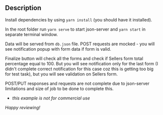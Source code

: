 ## Description

Install dependencies by using `yarn install` (you should have it installed). 

In the root folder run `yarn serve` to start json-server and `yarn start` in separate terminal window.

Data will be served from `db.json` file. POST requests are mocked - you will see notification popup with form data if form is valid.

Finalize button will check all the forms and check if Sellers form total percentage equal to 100. But you will see notification only for the last form (I didn't complete correct notification for this case coz this is getting too big for test task), but you will see validation on Sellers form.

POST/PUT responses and requests are not complete due to json-server limitations and size of job to be done to complete this.

* *this example is not for commercial use*

*Happy reviewing!*
